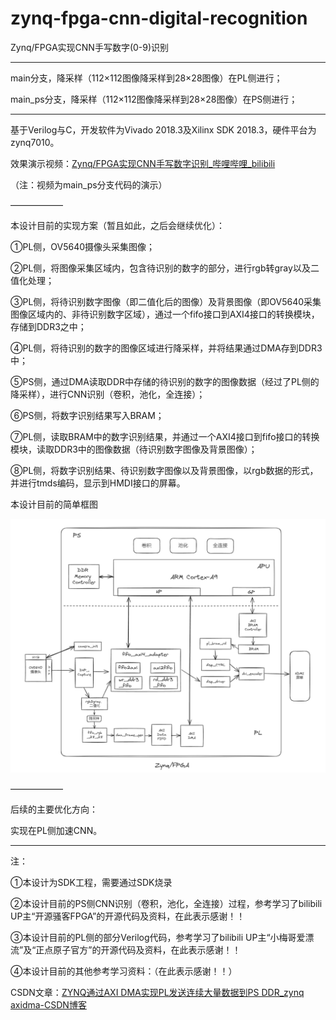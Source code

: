 # zynq-fpga-cnn-digital-recognition
Zynq/FPGA实现CNN手写数字(0-9)识别

------

main分支，降采样（112×112图像降采样到28×28图像）在PL侧进行；

main_ps分支，降采样（112×112图像降采样到28×28图像）在PS侧进行；

------

基于Verilog与C，开发软件为Vivado 2018.3及Xilinx SDK 2018.3，硬件平台为zynq7010。

效果演示视频：[Zynq/FPGA实现CNN手写数字识别_哔哩哔哩_bilibili](https://www.bilibili.com/video/BV1oK88eLEMy/)

（注：视频为main_ps分支代码的演示）

——————

本设计目前的实现方案（暂且如此，之后会继续优化）：

①PL侧，OV5640摄像头采集图像；

②PL侧，将图像采集区域内，包含待识别的数字的部分，进行rgb转gray以及二值化处理；

③PL侧，将待识别数字图像（即二值化后的图像）及背景图像（即OV5640采集图像区域内的、非待识别数字区域），通过一个fifo接口到AXI4接口的转换模块，存储到DDR3之中；

④PL侧，将待识别的数字的图像区域进行降采样，并将结果通过DMA存到DDR3中；

⑤PS侧，通过DMA读取DDR中存储的待识别的数字的图像数据（经过了PL侧的降采样），进行CNN识别（卷积，池化，全连接）；

⑥PS侧，将数字识别结果写入BRAM；

⑦PL侧，读取BRAM中的数字识别结果，并通过一个AXI4接口到fifo接口的转换模块，读取DDR3中的图像数据（待识别数字图像及背景图像）；

⑧PL侧，将数字识别结果、待识别数字图像以及背景图像，以rgb数据的形式，并进行tmds编码，显示到HMDI接口的屏幕。

本设计目前的简单框图

![image-20240726011434703](./assets/image-20240726011434703.png)

——————

后续的主要优化方向：

实现在PL侧加速CNN。

------

注：

①本设计为SDK工程，需要通过SDK烧录

②本设计目前的PS侧CNN识别（卷积，池化，全连接）过程，参考学习了bilibili UP主“开源骚客FPGA”的开源代码及资料，在此表示感谢！！

③本设计目前的PL侧的部分Verilog代码，参考学习了bilibili UP主“小梅哥爱漂流”及“正点原子官方”的开源代码及资料，在此表示感谢！！

④本设计目前的其他参考学习资料：（在此表示感谢！！）

CSDN文章：[ZYNQ通过AXI DMA实现PL发送连续大量数据到PS DDR_zynq axidma-CSDN博客](https://blog.csdn.net/QDchenxr/article/details/134325391)



